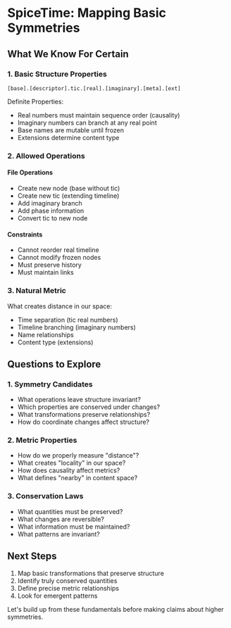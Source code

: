 # SpiceTime: Mapping Basic Symmetries

## What We Know For Certain

### 1. Basic Structure Properties

```
[base].[descriptor].tic.[real].[imaginary].[meta].[ext]
```

Definite Properties:

- Real numbers must maintain sequence order (causality)
- Imaginary numbers can branch at any real point
- Base names are mutable until frozen
- Extensions determine content type

### 2. Allowed Operations

#### File Operations

- Create new node (base without tic)
- Create new tic (extending timeline)
- Add imaginary branch
- Add phase information
- Convert tic to new node

#### Constraints

- Cannot reorder real timeline
- Cannot modify frozen nodes
- Must preserve history
- Must maintain links

### 3. Natural Metric

What creates distance in our space:

- Time separation (tic real numbers)
- Timeline branching (imaginary numbers)
- Name relationships
- Content type (extensions)

## Questions to Explore

### 1. Symmetry Candidates

- What operations leave structure invariant?
- Which properties are conserved under changes?
- What transformations preserve relationships?
- How do coordinate changes affect structure?

### 2. Metric Properties

- How do we properly measure "distance"?
- What creates "locality" in our space?
- How does causality affect metrics?
- What defines "nearby" in content space?

### 3. Conservation Laws

- What quantities must be preserved?
- What changes are reversible?
- What information must be maintained?
- What patterns are invariant?

## Next Steps

1. Map basic transformations that preserve structure
2. Identify truly conserved quantities
3. Define precise metric relationships
4. Look for emergent patterns

Let's build up from these fundamentals before making claims about higher symmetries.